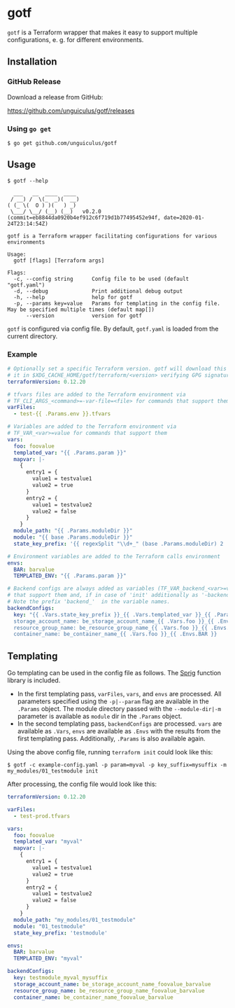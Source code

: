 # gotf

`gotf` is a Terraform wrapper that makes it easy to support multiple configurations, e. g. for different environments.

## Installation

### GitHub Release

Download a release from GitHub:

https://github.com/unguiculus/gotf/releases

### Using `go get`

```console
$ go get github.com/unguiculus/gotf
```

## Usage

```console
$ gotf --help

  ___   __  ____  ____
 / __) /  \(_  _)(  __)
( (_ \(  O ) )(   ) _)
 \___/ \__/ (__) (__)   v0.2.0 (commit=eb8844da0920b4ef912c6f719d1b77495452e94f, date=2020-01-24T23:14:54Z)

gotf is a Terraform wrapper facilitating configurations for various environments

Usage:
  gotf [flags] [Terraform args]

Flags:
  -c, --config string      Config file to be used (default "gotf.yaml")
  -d, --debug              Print additional debug output
  -h, --help               help for gotf
  -p, --params key=value   Params for templating in the config file. May be specified multiple times (default map[])
      --version            version for gotf
```

`gotf` is configured via config file.
By default, `gotf.yaml` is loaded from the current directory.

### Example

```yaml
# Optionally set a specific Terraform version. gotf will download this version and cache
# it in $XDG_CACHE_HOME/gotf/terraform/<version> verifying GPG signature and SHA256 sum
terraformVersion: 0.12.20

# tfvars files are added to the Terraform environment via
# TF_CLI_ARGS_<command>=-var-file=<file> for commands that support them
varFiles:
  - test-{{ .Params.env }}.tfvars

# Variables are added to the Terraform environment via
# TF_VAR_<var>=value for commands that support them
vars:
  foo: foovalue
  templated_var: "{{ .Params.param }}"
  mapvar: |-
    {
      entry1 = {
        value1 = testvalue1
        value2 = true
      }
      entry2 = {
        value1 = testvalue2
        value2 = false
      }
    }
  module_path: "{{ .Params.moduleDir }}"
  module: "{{ base .Params.moduleDir }}"
  state_key_prefix: '{{ regexSplit "\\d+_" (base .Params.moduleDir) 2 | last }}'

# Environment variables are added to the Terraform calls environment
envs:
  BAR: barvalue
  TEMPLATED_ENV: "{{ .Params.param }}"

# Backend configs are always added as variables (TF_VAR_backend_<var>=value) for commands
# that support them and, if in case of 'init' additionally as '-backend-config' CLI options.
# Note the prefix 'backend_'  in the variable names.
backendConfigs:
  key: "{{ .Vars.state_key_prefix }}_{{ .Vars.templated_var }}_{{ .Params.key_suffix }}
  storage_account_name: be_storage_account_name_{{ .Vars.foo }}_{{ .Envs.BAR }}
  resource_group_name: be_resource_group_name_{{ .Vars.foo }}_{{ .Envs.BAR }}
  container_name: be_container_name_{{ .Vars.foo }}_{{ .Envs.BAR }}
```

## Templating

Go templating can be used in the config file as follows.
The [Sprig](https://masterminds.github.io/sprig/) function library is included.

* In the first templating pass, `varFiles`, `vars`, and `envs` are processed.
  All parameters specified using the `-p|--param` flag are available in the `.Params` object.
  The module directory passed with the `--module-dir|-m` parameter is available as `module` dir in the `.Params` object.
* In the second templating pass, `backendConfigs` are processed.
  `vars` are available as `.Vars`, `envs` are available as `.Envs` with the results from the first templating pass.
  Additionally, `.Params` is also available again.

Using the above config file, running `terraform init` could look like this:

```console
$ gotf -c example-config.yaml -p param=myval -p key_suffix=mysuffix -m my_modules/01_testmodule init
```

After processing, the config file would look like this:

```yaml
terraformVersion: 0.12.20

varFiles:
  - test-prod.tfvars

vars:
  foo: foovalue
  templated_var: "myval"
  mapvar: |-
    {
      entry1 = {
        value1 = testvalue1
        value2 = true
      }
      entry2 = {
        value1 = testvalue2
        value2 = false
      }
    }
  module_path: "my_modules/01_testmodule"
  module: "01_testmodule"
  state_key_prefix: 'testmodule'

envs:
  BAR: barvalue
  TEMPLATED_ENV: "myval"

backendConfigs:
  key: testmodule_myval_mysuffix
  storage_account_name: be_storage_account_name_foovalue_barvalue
  resource_group_name: be_resource_group_name_foovalue_barvalue
  container_name: be_container_name_foovalue_barvalue
```
